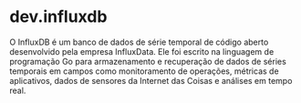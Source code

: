 # dev.influxdb
O InfluxDB é um banco de dados de série temporal de código aberto desenvolvido pela empresa InfluxData. Ele foi escrito na linguagem de programação Go para armazenamento e recuperação de dados de séries temporais em campos como monitoramento de operações, métricas de aplicativos, dados de sensores da Internet das Coisas e análises em tempo real.
